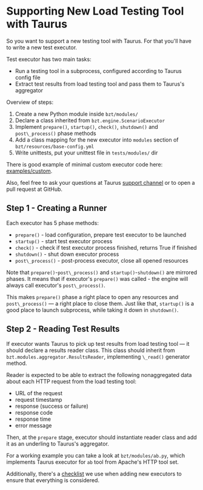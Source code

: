 # Supporting New Load Testing Tool with Taurus

So you want to support a new testing tool with Taurus. For that you'll have to write a new test executor.

Test executor has two main tasks:

* Run a testing tool in a subprocess, configured according to Taurus config file
* Extract test results from load testing tool and pass them to Taurus's aggregator

Overview of steps:
1. Create a new Python module inside `bzt/modules/`
2. Declare a class inherited from `bzt.engine.ScenarioExecutor`
3. Implement `prepare()`, `startup()`, `check()`, `shutdown()` and `post\_process()` phase methods
4. Add a class mapping for the new executor into `modules` section of `bzt/resources/base-config.yml`
5. Write unittests, put your unittest file in `tests/modules/` dir

There is good example of minimal custom executor code here: [examples/custom](https://github.com/Blazemeter/taurus/tree/master/examples/custom).

Also, feel free to ask your questions at Taurus [support channel](https://groups.google.com/forum/#!forum/codename-taurus)
or to open a pull request at GitHub.


## Step 1 - Creating a Runner

Each executor has 5 phase methods:
- `prepare()` - load configuration, prepare test executor to be launched
- `startup()` - start test executor process
- `check()` - check if test executor process finished, returns True if finished
- `shutdown()` - shut down executor process
- `post\_process()` - post-process executor, close all opened resources

Note that `prepare()`-`post\_process()` and `startup()`-`shutdown()` are mirrored phases.
It means that if executor's `prepare()` was called - the engine will always call executor's `post\_process()`.

This makes `prepare()` phase a right place to open any resources and `post\_process()` — a right place to close them.
Just like that, `startup()` is a good place to launch subprocess, while taking it down in `shutdown()`.
 

## Step 2 - Reading Test Results

If executor wants Taurus to pick up test results from load testing tool — it should declare a results reader class.
This class should inherit from `bzt.modules.aggregator.ResultsReader`, implementing `\_read()` generator method.

Reader is expected to be able to extract the following nonaggregated data about
each HTTP request from the load testing tool:

* URL of the request
* request timestamp
* response (success or failure)
* response code
* response time
* error message

Then, at the `prepare` stage, executor should instantiate reader class and add it as an underling to Taurus's aggregator.

For a working example you can take a look at `bzt/modules/ab.py`, which implements Taurus executor for `ab` tool
from Apache's HTTP tool set.

Additionally, there's a [checklist](../docs/NewExecutorChecklist.md) we use when adding new
executors to ensure that everything is considered.
